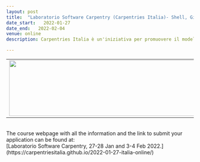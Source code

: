 ```yaml
---
layout: post
title:  "Laboratorio Software Carpentry (Carpentries Italia)- Shell, Git, Python <font color='red'>[sold out]</font>"
date_start:   2022-01-27
date_end:   2022-02-04
venue: online
description: Carpentries Italia è un'iniziativa per promuovere il modello formativo di The Carpentries fra un pubblico di lingua italiana. The Carpentries è una comunità internazionale dedicata all'insegnamento di competenze relative alla scrittura di codice e alla gestione e analisi di dati, secondo principi di apertura e inclusione, usando metodi didattici di efficacia provata. I laboratori Software Carpentry insegnano a scrivere, gestire e automatizzare codice per fare ricerca scientifica più robusta e riproducibile. In questo laboratorio Software Carpentry i partecipanti impareranno i fondamenti (codice e dati) in Python per risolvere problemi di ricerca, la gestione del codice con il controllo di versione (git), lavorare con la linea di comando (shell).

---
```


<table border="0">
<tr>
	<td><a href="https://carpentriesitalia.github.io/2021-09-09-italia-online/"><img src="../../../img/Logo_SWC_Elixir.png" height="150" width="600"></a>
	</td>
</tr>
</table>

<br>
The course webpage with all the information and the link to submit your application can be found at:<br>
[Laboratorio Software Carpentry,  27-28 Jan and 3-4 Feb 2022.](https://carpentriesitalia.github.io/2022-01-27-italia-online/)
